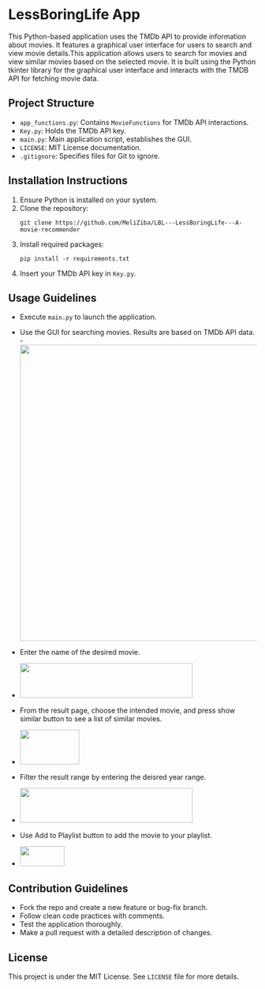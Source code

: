 # LessBoringLife App

This Python-based application uses the TMDb API to provide information about movies. It features a graphical user interface for users to search and view movie details.This application allows users to search for movies and view similar movies based on the selected movie. It is built using the Python tkinter library for the graphical user interface and interacts with the TMDB API for fetching movie data.

## Project Structure
- `app_functions.py`: Contains `MovieFunctions` for TMDb API interactions.
- `Key.py`: Holds the TMDb API key.
- `main.py`: Main application script, establishes the GUI.
- `LICENSE`: MIT License documentation.
- `.gitignore`: Specifies files for Git to ignore.

## Installation Instructions
1. Ensure Python is installed on your system.
2. Clone the repository:
   ```
   git clone https://github.com/MeliZiba/LBL---LessBoringLife---A-movie-recommender
   ```
3. Install required packages:
   ```
   pip install -r requirements.txt
   ```
4. Insert your TMDb API key in `Key.py`.

## Usage Guidelines
- Execute `main.py` to launch the application.
- Use the GUI for searching movies. Results are based on TMDb API data.
-<img src="https://github.com/MeliZiba/LBL---LessBoringLife---A-movie-recommender/assets/145093756/c084425b-a48e-4c50-894d-81bc718dab38" width="800" height="600">
- Enter the name of the desired movie.
- <img src="https://github.com/MeliZiba/LBL---LessBoringLife---A-movie-recommender/assets/145093756/31dbe62d-c696-44c3-b14b-52b618046c79"  width="350" height="70">
- From the result page, choose the intended movie, and press show similar button to see a list of similar movies.
- <img src="https://github.com/MeliZiba/LBL---LessBoringLife---A-movie-recommender/assets/145093756/02e5500e-cf9d-4f7f-bf8f-a3c0ed313893" width="120" height="70">

- Filter the result range by entering the deisred year range.
- <img src="https://github.com/MeliZiba/LBL---LessBoringLife---A-movie-recommender/assets/145093756/d6b31a71-820d-49e9-aa47-8b83c6b293d7" width="350" height="70">
- Use Add to Playlist button to add the movie to your playlist.
- <img src="https://github.com/MeliZiba/LBL---LessBoringLife---A-movie-recommender/assets/145093756/4ccf20c6-74c9-41b3-80fc-3bd5e6ea4dd7" width="90" height="40">


## Contribution Guidelines
- Fork the repo and create a new feature or bug-fix branch.
- Follow clean code practices with comments.
- Test the application thoroughly.
- Make a pull request with a detailed description of changes.

## License
This project is under the MIT License. See `LICENSE` file for more details.

